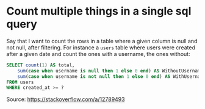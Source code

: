 # Count multiple things in a single sql query

Say that I want to count the rows in a table where a given column is null and not null,
after filtering. For instance a `users` table where users were created after a given
date and count the ones with a username, the ones without:

```sql
SELECT count(1) AS total,
    sum(case when username is null then 1 else 0 end) AS WithoutUsername,
    sum(case when username is not null then 1 else 0 end) AS WithUsername
FROM users
WHERE created_at >= ?
```

Source: https://stackoverflow.com/a/12789493
